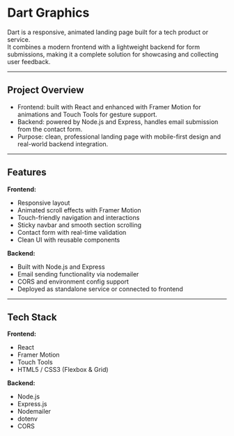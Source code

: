# Dart Graphics

Dart is a responsive, animated landing page built for a tech product or service.  
It combines a modern frontend with a lightweight backend for form submissions, making it a complete solution for showcasing and collecting user feedback.

---

## Project Overview

- Frontend: built with React and enhanced with Framer Motion for animations and Touch Tools for gesture support.
- Backend: powered by Node.js and Express, handles email submission from the contact form.
- Purpose: clean, professional landing page with mobile-first design and real-world backend integration.

---

## Features

**Frontend:**
- Responsive layout 
- Animated scroll effects with Framer Motion
- Touch-friendly navigation and interactions 
- Sticky navbar and smooth section scrolling
- Contact form with real-time validation
- Clean UI with reusable components

**Backend:**
- Built with Node.js and Express
- Email sending functionality via nodemailer 
- CORS and environment config support
- Deployed as standalone service or connected to frontend

---

## Tech Stack

**Frontend:**
- React
- Framer Motion
- Touch Tools
- HTML5 / CSS3 (Flexbox & Grid)

**Backend:**
- Node.js
- Express.js
- Nodemailer
- dotenv 
- CORS

